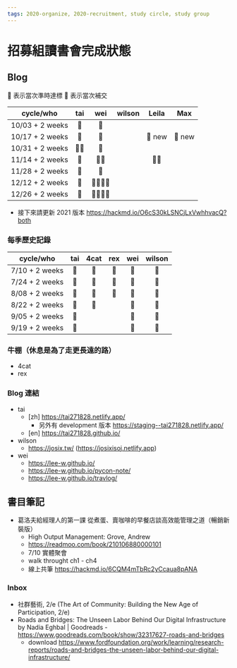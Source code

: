 ```yaml
---
tags: 2020-organize, 2020-recruitment, study circle, study group
---
```

# 招募組讀書會完成狀態


## Blog

🐍 表示當次準時達標
🐢 表示當次補交

| cycle/who       | tai | wei | wilson | Leila  | Max    |
|:---------------:|:---:|:---:|:------:|:------:|:------:|
| 10/03 + 2 weeks | 🐍  | 🐍  |        |        |        |
| 10/17 + 2 weeks | 🐍  | 🐍  |        | 🐍 new | 🐍 new |
| 10/31 + 2 weeks | 🐍🐍  | 🐍| | | |
| 11/14 + 2 weeks | 🐢 | 🐍🐍 | | 🐍🐍 |
| 11/28 + 2 weeks | 🐢 | 🐍 | | |
| 12/12 + 2 weeks | 🐢 | 🐍🐍🐍🐍 | | |
| 12/26 + 2 weeks | 🐍 | 🐍🐍🐍🐍 | | |

- 接下來請更新 2021 版本  https://hackmd.io/O6cS30kLSNCjLxVwhhvacQ?both

### 每季歷史記錄

| cycle/who      | tai | 4cat | rex | wei | wilson |
|:--------------:|:---:|:----:|:---:|:---:|:------:|
| 7/10 + 2 weeks | 🐍  |  🐍  | 🐍  | 🐍  |  🐍    |
| 7/24 + 2 weeks | 🐍  |  🐍  | 🐍  | 🐍  |  🐍    |
| 8/08 + 2 weeks | 🐍  |  🐍  | 🐍  | 🐍  |  🐍    |
| 8/22 + 2 weeks | 🐍  |  🐍  |     | 🐍  |  🐢    |
| 9/05 + 2 weeks | 🐍  |      |     | 🐍  |  🐍    |
| 9/19 + 2 weeks | 🐍  |      |     | 🐍  |  🐢    |


### 牛棚（休息是為了走更長遠的路）

- 4cat
- rex


### Blog 連結

- tai
    - [zh] https://tai271828.netlify.app/
        - 另外有 development 版本 https://staging--tai271828.netlify.app/
    - [en] https://tai271828.github.io/
- wilson
    - https://josix.tw/ (https://josixisoj.netlify.app)
- wei
    - https://lee-w.github.io/
    - https://lee-w.github.io/pycon-note/
    - https://lee-w.github.io/travlog/

## 書目筆記

- 葛洛夫給經理人的第一課 從煮蛋、賣咖啡的早餐店談高效能管理之道（暢銷新裝版）
    - High Output Management: Grove, Andrew
    - https://readmoo.com/book/210106880000101
    - 7/10 實體聚會
    - walk throught ch1 - ch4
    - 線上共筆 https://hackmd.io/6CQM4mTbRc2yCcaua8pANA

### Inbox

- 社群藝術, 2/e (The Art of Community: Building the New Age of Participation, 2/e)
- Roads and Bridges: The Unseen Labor Behind Our Digital Infrastructure by Nadia Eghbal | Goodreads - https://www.goodreads.com/book/show/32317627-roads-and-bridges
    - download https://www.fordfoundation.org/work/learning/research-reports/roads-and-bridges-the-unseen-labor-behind-our-digital-infrastructure/